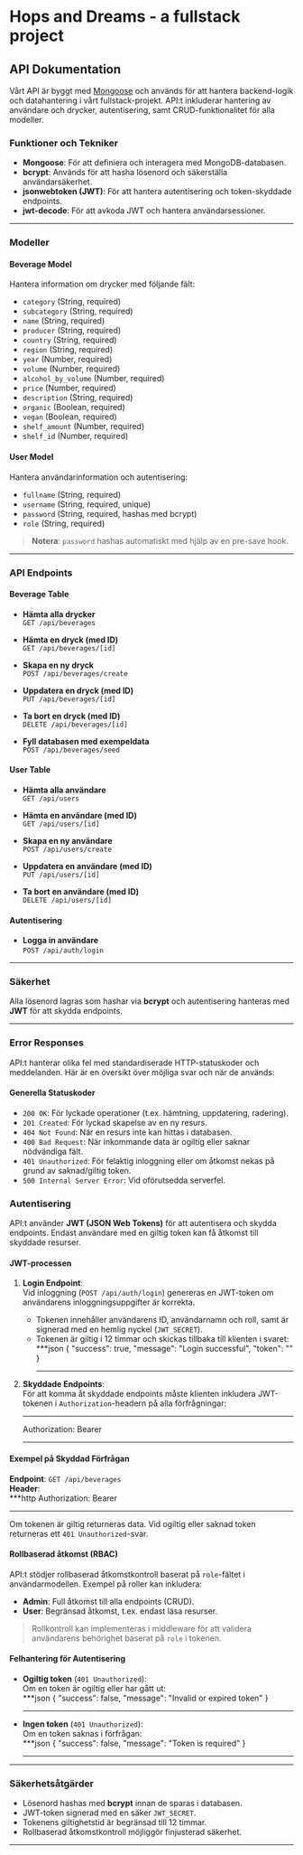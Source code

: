 # Hops and Dreams - a fullstack project


## API Dokumentation

Vårt API är byggt med [Mongoose](https://mongoosejs.com/) och används för att hantera backend-logik och datahantering i vårt fullstack-projekt. API:t inkluderar hantering av användare och drycker, autentisering, samt CRUD-funktionalitet för alla modeller. 

### Funktioner och Tekniker
- **Mongoose**: För att definiera och interagera med MongoDB-databasen.
- **bcrypt**: Används för att hasha lösenord och säkerställa användarsäkerhet.
- **jsonwebtoken (JWT)**: För att hantera autentisering och token-skyddade endpoints.
- **jwt-decode**: För att avkoda JWT och hantera användarsessioner.

---

### Modeller

#### **Beverage Model**
Hantera information om drycker med följande fält:
- `category` (String, required)
- `subcategory` (String, required)
- `name` (String, required)
- `producer` (String, required)
- `country` (String, required)
- `region` (String, required)
- `year` (Number, required)
- `volume` (Number, required)
- `alcohol_by_volume` (Number, required)
- `price` (Number, required)
- `description` (String, required)
- `organic` (Boolean, required)
- `vegan` (Boolean, required)
- `shelf_amount` (Number, required)
- `shelf_id` (Number, required)

#### **User Model**
Hantera användarinformation och autentisering:
- `fullname` (String, required)
- `username` (String, required, unique)
- `password` (String, required, hashas med bcrypt)
- `role` (String, required)

> **Notera**: `password` hashas automatiskt med hjälp av en pre-save hook.

---

### API Endpoints

#### **Beverage Table**
- **Hämta alla drycker**  
  `GET /api/beverages`
  
- **Hämta en dryck (med ID)**  
  `GET /api/beverages/[id]`
  
- **Skapa en ny dryck**  
  `POST /api/beverages/create`
  
- **Uppdatera en dryck (med ID)**  
  `PUT /api/beverages/[id]`
  
- **Ta bort en dryck (med ID)**  
  `DELETE /api/beverages/[id]`

- **Fyll databasen med exempeldata**  
  `POST /api/beverages/seed`

#### **User Table**
- **Hämta alla användare**  
  `GET /api/users`
  
- **Hämta en användare (med ID)**  
  `GET /api/users/[id]`
  
- **Skapa en ny användare**  
  `POST /api/users/create`
  
- **Uppdatera en användare (med ID)**  
  `PUT /api/users/[id]`
  
- **Ta bort en användare (med ID)**  
  `DELETE /api/users/[id]`

#### **Autentisering**
- **Logga in användare**  
  `POST /api/auth/login`

---

### Säkerhet
Alla lösenord lagras som hashar via **bcrypt** och autentisering hanteras med **JWT** för att skydda endpoints.

---

### Error Responses

API:t hanterar olika fel med standardiserade HTTP-statuskoder och meddelanden. Här är en översikt över möjliga svar och när de används:

#### **Generella Statuskoder**
- `200 OK`: För lyckade operationer (t.ex. hämtning, uppdatering, radering).
- `201 Created`: För lyckad skapelse av en ny resurs.
- `404 Not Found`: När en resurs inte kan hittas i databasen.
- `400 Bad Request`: När inkommande data är ogiltig eller saknar nödvändiga fält.
- `401 Unauthorized`: För felaktig inloggning eller om åtkomst nekas på grund av saknad/giltig token.
- `500 Internal Server Error`: Vid oförutsedda serverfel.

### Autentisering

API:t använder **JWT (JSON Web Tokens)** för att autentisera och skydda endpoints. Endast användare med en giltig token kan få åtkomst till skyddade resurser. 

#### **JWT-processen**
1. **Login Endpoint**:  
   Vid inloggning (`POST /api/auth/login`) genereras en JWT-token om användarens inloggningsuppgifter är korrekta.  
   - Tokenen innehåller användarens ID, användarnamn och roll, samt är signerad med en hemlig nyckel (`JWT_SECRET`).
   - Tokenen är giltig i 12 timmar och skickas tillbaka till klienten i svaret:  
     ***json
     {
       "success": true,
       "message": "Login successful",
       "token": "<your-jwt-token>"
     }
     ***

2. **Skyddade Endpoints**:  
   För att komma åt skyddade endpoints måste klienten inkludera JWT-tokenen i `Authorization`-headern på alla förfrågningar:  
   ***
   Authorization: Bearer <your-jwt-token>
   ***

#### **Exempel på Skyddad Förfrågan**
**Endpoint**: `GET /api/beverages`  
**Header**:  
***http
Authorization: Bearer <your-jwt-token>
***
Om tokenen är giltig returneras data. Vid ogiltig eller saknad token returneras ett `401 Unauthorized`-svar.

#### **Rollbaserad åtkomst (RBAC)**
API:t stödjer rollbaserad åtkomstkontroll baserat på `role`-fältet i användarmodellen. Exempel på roller kan inkludera:
- **Admin**: Full åtkomst till alla endpoints (CRUD).
- **User**: Begränsad åtkomst, t.ex. endast läsa resurser.

> Rollkontroll kan implementeras i middleware för att validera användarens behörighet baserat på `role` i tokenen.

#### **Felhantering för Autentisering**
- **Ogiltig token** (`401 Unauthorized`):  
  Om en token är ogiltig eller har gått ut:  
  ***json
  {
    "success": false,
    "message": "Invalid or expired token"
  }
  ***

- **Ingen token** (`401 Unauthorized`):  
  Om en token saknas i förfrågan:  
  ***json
  {
    "success": false,
    "message": "Token is required"
  }
  ***

---

### Säkerhetsåtgärder
- Lösenord hashas med **bcrypt** innan de sparas i databasen.
- JWT-token signerad med en säker `JWT_SECRET`.
- Tokenens giltighetstid är begränsad till 12 timmar.
- Rollbaserad åtkomstkontroll möjliggör finjusterad säkerhet.

---
